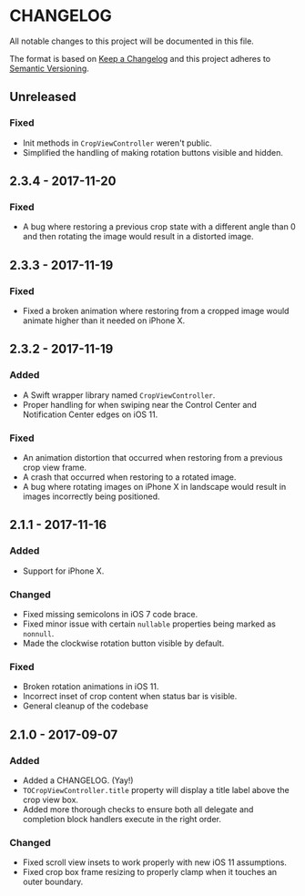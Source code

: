 # CHANGELOG
All notable changes to this project will be documented in this file.

The format is based on [Keep a Changelog](http://keepachangelog.com/en/1.0.0/)
and this project adheres to [Semantic Versioning](http://semver.org/spec/v2.0.0.html).

## Unreleased

### Fixed
- Init methods in `CropViewController` weren't public.
- Simplified the handling of making rotation buttons visible and hidden.

## 2.3.4 - 2017-11-20

### Fixed
- A bug where restoring a previous crop state with a different angle than 0 and then rotating the image would result in a distorted image.

## 2.3.3 - 2017-11-19

### Fixed
- Fixed a broken animation where restoring from a cropped image would animate higher than it needed on iPhone X.

## 2.3.2 - 2017-11-19

### Added
- A Swift wrapper library named `CropViewController`.
- Proper handling for when swiping near the Control Center and Notification Center edges on iOS 11.

### Fixed
- An animation distortion that occurred when restoring from a previous crop view frame.
- A crash that occurred when restoring to a rotated image.
- A bug where rotating images on iPhone X in landscape would result in images incorrectly being positioned.

## 2.1.1 - 2017-11-16

### Added
- Support for iPhone X.

### Changed
- Fixed missing semicolons in iOS 7 code brace.
- Fixed minor issue with certain `nullable` properties being marked as `nonnull`.
- Made the clockwise rotation button visible by default.

### Fixed
- Broken rotation animations in iOS 11.
- Incorrect inset of crop content when status bar is visible.
- General cleanup of the codebase

## 2.1.0 - 2017-09-07
### Added
- Added a CHANGELOG. (Yay!)
- `TOCropViewController.title` property will display a title label above the crop view box.
- Added more thorough checks to ensure both all delegate and completion block handlers execute in the right order.


### Changed
- Fixed scroll view insets to work properly with new iOS 11 assumptions.
- Fixed crop box frame resizing to properly clamp when it touches an outer boundary.
